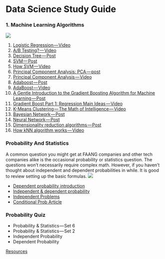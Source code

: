 # Data Science Study Guide

### 1. Machine Learning Algorithms
![](https://i2.wp.com/cdn-images-1.medium.com/max/1600/1*oiNFIC0EJdnEiMkIAhrf1Q.jpeg?w=893&ssl=1)

1. [Logistic Regression — Video](https://www.youtube.com/watch?v=zAULhNrnuL4&t=26s)
2. [A/B Testing? — Video](https://www.youtube.com/watch?v=zFMgpxG-chM)
3. [Decision Tree — Post](http://www.acheronanalytics.com/acheron-blog/brilliant-explanation-of-a-decision-tree-algorithms)
4. [SVM — Post](https://towardsdatascience.com/support-vector-machine-introduction-to-machine-learning-algorithms-934a444fca47)
5. [How SVM — Video](https://www.youtube.com/watch?v=1NxnPkZM9bc)
6. [Principal Component Analysis: PCA — post](http://setosa.io/ev/principal-component-analysis/)
7. [Principal Component Analysis — Video]()
8. [Adaboost — Post](https://machinelearningmastery.com/boosting-and-adaboost-for-machine-learning/)
9. [AdaBoost — Video](https://www.youtube.com/watch?v=LsK-xG1cLYA)
10. [A Gentle Introduction to the Gradient Boosting Algorithm for Machine Learning — Post](https://machinelearningmastery.com/boosting-and-adaboost-for-machine-learning/)
11. [Gradient Boost Part 1: Regression Main Ideas — Video](https://www.youtube.com/watch?v=3CC4N4z3GJc)
12. [K-Means Clustering — The Math of Intelligence — Video](https://www.youtube.com/watch?v=9991JlKnFmk)
13. [Bayesian Network — Post](http://horicky.blogspot.com/2009/05/machine-learning-probabilistic-model.html)
14. [Neural Network — Post](http://horicky.blogspot.com/2009/11/machine-learning-with-linear-model.html)
15. [Dimensionality reduction algorithms — Post](https://elitedatascience.com/dimensionality-reduction-algorithms)
16. [How kNN algorithm works — Video](https://www.youtube.com/watch?v=UqYde-LULfs)

### Probability And Statistics
A common question you might get at FAANG companies and other tech companies alike is the occasional probability or statistics question. The questions won’t necessarily require complex math. However, if you haven’t thought about independent and dependent probabilities in while. It is good to review setting up the basic formulas.
![](https://i0.wp.com/cdn-images-1.medium.com/max/1600/1*dNwL4l352QVlWceC4KeJ6Q.jpeg?w=893&ssl=1)

- [Dependent probability introduction](https://www.khanacademy.org/math/math2/math2-prob/math2-mul-rule-dependent/v/introduction-to-dependent-probability?modal=1)
- [Independent & dependent probability](https://www.khanacademy.org/math/math2/math2-prob/math2-mul-rule-dependent/v/introduction-to-dependent-probability?modal=1)
- [Independent Problems](https://www.khanacademy.org/math/math2/math2-prob/math2-mul-rule-dependent/v/independent-events-1?modal=1)
- [Conditional Prob Article](https://www.khanacademy.org/math/math2/math2-prob/math2-conditional-prob/a/conditional-probability-using-two-way-tables?modal=1)

### Probability Quiz
- Probability & Statistics — Set 6
- Probability & Statistics — Set 2
- Independent Probability
- Dependent Probability

[Resources](https://www.coriers.com/the-data-science-interview-study-guide/)

